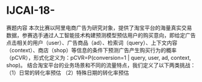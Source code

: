 # IJCAI-18-
赛题内容 本次比赛以阿里电商广告为研究对象，提供了淘宝平台的海量真实交易数据，参赛选手通过人工智能技术构建预测模型预估用户的购买意向，即给定广告点击相关的用户（user）、广告商品（ad）、检索词（query）、上下文内容（context）、商店（shop）等信息的条件下预测广告产生购买行为的概率（pCVR），形式化定义为：pCVR=P(conversion=1 | query, user, ad, context, shop)。  结合淘宝平台的业务场景和不同的流量特点，我们定义了以下两类挑战： （1）日常的转化率预估 （2）特殊日期的转化率预估
